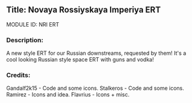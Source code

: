 ## Title: Novaya Rossiyskaya Imperiya ERT

MODULE ID: NRI ERT

### Description:

A new style ERT for our Russian downstreams, requested by them! It's a cool looking Russian style space ERT with guns and vodka!

### Credits:
Gandalf2k15 - Code and some icons.
Stalkeros - Code and some icons.
Ramirez - Icons and idea.
Flavrius - Icons + misc.
